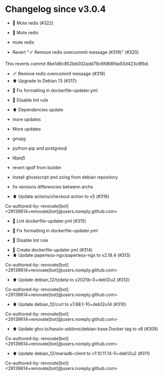 # Changelog since v3.0.4
- 🚧 Mute redis (#322)

* 🚧 Mute redis

* mute redis 
- Revert "🩹 Remove redis overcommit message (#319)" (#320)

This reverts commit 8be1d6c852bb002add79c6fd68fda93d423c8fbd. 
- 🩹 Remove redis overcommit message (#319) 
- ⬆️ Upgrade to Debian 13 (#317)

* 🔧 Fix formatting in dockerfile-updater.yml

* 🔧 Disable lint rule

* ⬆️ Dependencies update

* more updates

* More updates

* gnupg

* python-pip and postgresql

* libpq5

* revert qpdf from builder

* Install ghostscript  and zxing from debian repository

* fix versions differencies betwenn archs 
- ⬆️ Update actions/checkout action to v5 (#316)

Co-authored-by: renovate[bot] <29139614+renovate[bot]@users.noreply.github.com> 
- 💚 Lint dockerfile-updater.yml (#315)

* 🔧 Fix formatting in dockerfile-updater.yml

* 🔧 Disable lint rule 
- 👷 Create dockerfile-updater.yml (#314) 
- ⬆️ Update paperless-ngx/paperless-ngx to v2.18.4 (#313)

Co-authored-by: renovate[bot] <29139614+renovate[bot]@users.noreply.github.com> 
- ⬆️ Update debian_12/tzdata to v2025b-0+deb12u2 (#312)

Co-authored-by: renovate[bot] <29139614+renovate[bot]@users.noreply.github.com> 
- ⬆️ Update debian_12/curl to v7.88.1-10+deb12u14 (#310)

Co-authored-by: renovate[bot] <29139614+renovate[bot]@users.noreply.github.com> 
- ⬆️ Update ghcr.io/hassio-addons/debian-base Docker tag to v8 (#309)

Co-authored-by: renovate[bot] <29139614+renovate[bot]@users.noreply.github.com> 
- ⬆️ Update debian_12/mariadb-client to v1:10.11.14-0+deb12u2 (#311)

Co-authored-by: renovate[bot] <29139614+renovate[bot]@users.noreply.github.com> 
